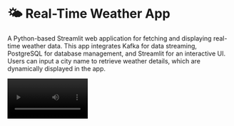 # 🌤️ Real-Time Weather App

A Python-based Streamlit web application for fetching and displaying real-time weather data. This app integrates Kafka for data streaming, PostgreSQL for database management, and Streamlit for an interactive UI. Users can input a city name to retrieve weather details, which are dynamically displayed in the app.

<video src='https://github.com/surenderdev/kafka_weatherapp/blob/main/asset/demovideo.mp4' width=180/>


## In this app, multithreading is implemented to perform multiple background tasks without blocking the main application.
---
## Features
- **Real-Time Weather Updates**: Fetches live weather data for cities entered by the user.
- **Dynamic UI**: Displays the latest weather data in real-time with automatic updates.
- **Kafka Integration**: Employs Kafka producer and consumer for asynchronous data processing.
- **PostgreSQL Database**: Stores and retrieves weather data using a structured relational database.
- **Multithreaded Processing**: Runs background tasks for data fetching, processing, and UI updates seamlessly.
- **Streamlined Experience**: Customizes Streamlit's defaults for a focused user interface.

---
# Real-Time Weather App: Workflow

## **1. Input from User Interface (UI)**
- **Source**: Streamlit-based web application.
- **Process**: 
  - Users provide a **city name** via a text input field.
  - After clicking **"Submit"**, the app triggers backend threads to fetch, process, and display weather data for the city.
- **Output**:
  - Dynamic UI that refreshes to show the latest weather data retrieved from the database.
---
## **2. Source of Data**
- **API Used**: OpenWeather API.
- **Details Provided**:
  - **City Name**: User-entered location.
  - **Temperature**: Current temperature in Celsius.
  - **Humidity**: Percentage of atmospheric humidity.
  - **Weather Description**: A short description, e.g., "Cloudy" or "Sunny."
  - **Geolocation**: Latitude and longitude of the city.
  - **Timestamp**: Date and time for record-keeping.

---

## **3. Kafka Producer**
- **Role**: Fetches weather data from the API and sends it to a Kafka topic (`weatherdata_topic`).
- **Steps**:
  1. Fetches data using the city name and API key.
  2. Serializes the data to JSON for compatibility with Kafka.
  3. Sends the data to the Kafka topic.
  4. Logs successful or failed message deliveries.
- **Concurrency**: Runs in a separate thread to ensure non-blocking operations.

---

## **4. Kafka Consumer**
- **Role**: Reads messages from the Kafka topic and inserts weather data into the PostgreSQL database.
- **Steps**:
  1. Continuously listens to the `weatherdata_topic`.
  2. Processes each message to ensure it's valid weather data.
  3. Inserts new records into the database, avoiding duplicates by using unique constraints (`city_name`, `date`, `time`).
- **Concurrency**: Operates in its own thread for continuous processing.

---

## **5. PostgreSQL Database**
- **Purpose**: Provides persistent storage for weather data.
- **Schema**:
  - **Table Name**: `weather_data`
  - **Columns**:
    - `city_name`: Name of the city.
    - `temperature`: Current temperature.
    - `humidity`: Atmospheric humidity percentage.
    - `weather_description`: A brief description of the weather.
    - `latitude`, `longitude`: Geographical coordinates.
    - `date`, `time`: The timestamp for the data entry.
  - **Unique Constraints**:
    - Prevents duplicate records based on `city_name`, `date`, and `time`.

---

## **6. Periodic Database Fetch**
- **Role**: Retrieves the latest weather data from the database for display on the UI.
- **Process**:
  1. Periodically runs every 10 seconds to query new records from the database.
  2. Updates a shared variable (`latest_data`) that serves as the data source for the UI.
  3. Uses threading with locks (`data_lock`) to ensure thread-safe updates.

---

## **7. UI Display and Updates**
- **Dynamic Updates**:
  - The UI uses a **placeholder** (`st.empty()`) to display weather data.
  - Only the latest weather records are shown, with older content dynamically replaced.
- **Styling**:
  - Clean and modern layout with a semi-transparent background.
  - The Streamlit top menu and footer are hidden for a focused experience.

## This workflow ensures a seamless pipeline from user input to real-time weather data visualization.
---
### Threads in Action:

### Producer Thread:

Continuously fetches and sends weather data to a Kafka topic (weatherdata_topic).

### Consumer Thread:

Listens to the Kafka topic for incoming weather data.

Validates and stores data in the PostgreSQL database.


### Database Fetching Thread:

Periodically retrieves the latest weather data from the database.

Updates a shared variable (latest_data) used to refresh the displayed content on the Streamlit UI.

### Thread Management:

All threads operate independently, leveraging Python's threading module.

Controlled using a global stop_event to gracefully shut down tasks when the app exits.

---
#Python #Streamlit #ConfluentKafka #PostgreSQL #Pandas #psycopg2 #Multi-threading
---

